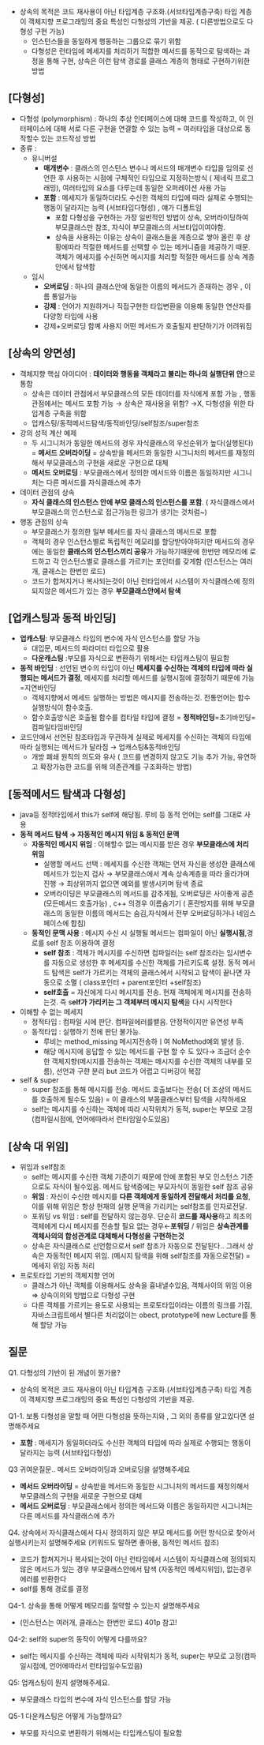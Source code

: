 - 상속의 목적은 코드 재사용이 아닌 타입계층 구조화.(서브타입계층구축) 타입 계층이 객체지향 프로그래밍의 중요 특성인 다형성의 기반을 제공. ( 다른방법으로도 다형성 구현 가능)
    - 인스턴스들을 동일하게 행동하는 그룹으로 묶기 위함
    - 다형성은 런타임에 메세지를 처리하기 적합한 메서드를 동적으로 탐색하는 과정을 통해 구현, 상속은 이런 탐색 경로를 클래스 계층의 형태로 구현하기위한 방법

## [다형성]

- 다형성 (polymorphism) : 하나의 추상 인터페이스에 대해 코드를 작성하고, 이 인터페이스에 대해 서로 다른 구현을 연결할 수 있는 능력 = 여러타입을 대상으로 동작할수 있는 코드작성 방법
- 종류 :
    - 유니버설
        - **매개변수** :  클래스의 인스턴스 변수나 메서드의 매개변수 타입을 임의로 선언한 후 사용하는 시점에 구체적인 타입으로 지정하는방식 ( 제네릭 프로그래밍), 여러타입의 요소를 다루는데 동일한 오퍼레이션 사용 가능
        - **포함** : 메세지가 동일하더라도 수신한 객체의 타입에 따라 실제로 수행되는 행동이 달라지는 능력 (서브타입다형성) , 얘가 디폴트임
            - 포함 다형성을 구현하는 가장 일반적인 방법이 상속, 오버라이딩하여 부모클래스만 참조, 자식이 부모클래스의 서브타입이여야함.
            - 상속을 사용하는 이유는 상속이 클래스들을 계층으로 쌓아 올린 후 상황에따라 적절한 메서드를 선택할 수 있는 메커니즘을 제공하기 때문. 객체가 메세지를 수신하면 메시지를 처리할 적절한 메서드를 상속 계층안에서 탐색함
    - 임시
        - **오버로딩** : 하나의 클래스안에 동일한 이름의 메서드가 존재하는 경우 , 이름 통일가능
        - **강제** : 언어가 지원하거나 직접구현한 타입변환을 이용해 동일한 연산자를 다양항 타입에 사용
        - 강제+오버로딩 함꼐 사용지 어떤 메서드가 호출될지 판단하기가 어려워짐

## [상속의 양면성]

- 객체지향 핵심 아이디어 : **데이터와 행동을 객체라고 불리는 하나의 실행단위 안**으로 통합
    - 상속은 데이터 관점에서 부모클래스의 모든 데이터를 자식에게 포함 가능 , 행동관점에서는 메서드 포함 가능 → 상속은 재사용을 위함? →X, 다형성을 위한 타입계층 구축을 위함
    - 업캐스팅/동적메서드탐색/동적바인딩/self참조/super참조
- 강의 성적 계산 예제
    - 두 시그니처가 동일한 메서드의 경우 자식클래스의 우선순위가 높다(실행된다) = **메서드  오버라이딩** = 상속받을 메서드와 동일한 시그니처의 메서드를 재정의해서 부모클래스의 구현을 새로운 구현으로 대체
    - **메서드 오버로딩** : 부모클래스에서 정의한 메서드와 이름은 동일하지만 시그니처는 다른 메서드를 자식클래스에 추가
- 데이터 관점의 상속
    - **자식 클래스의 인스턴스 안에 부모 클래스의 인스턴스를 포함**. ( 자식클래스에서 부모클래스의 인스턴스로 접근가능한 링크가 생기는 것처럼~)
- 행동 관점의 상속
    - 부모클래스가 정의한 일부 메서드를 자식 클래스의  메서드로 포함
    - 객체의 경우 인스턴스별로 독립적인 메모리를 할당받아야하지만 메서드의 경우에는 동일한 **클래스의 인스턴스끼리 공유**가 가능하기때문에 한번만 메모리에 로드하고 각 인스턴스별로 클래스를 가르키는 포인터를 갖게함 (인스턴스는 여러개, 클래스는 한번만 로드)
    - 코드가 합쳐지거나 복사되는것이 아닌 런타임에서 시스템이 자식클래스에 정의되지않은 메서드가 있는 경우 **부모클래스안에서 탐색**

## [업캐스팅과 동적 바인딩]

- **업캐스팅**: 부모클래스 타입의 변수에 자식 인스턴스를 할당 가능
    - 대입문, 메서드의 파라미터 타입으로 활용
    - **다운캐스팅** :부모를 자식으로 변환하기 위해서는 타입캐스팅이 필요함
- **동적 바인딩** : 선언된 변수의 타입이 아닌 **메세지를 수신하는 객체의 타입에 따라 실행되는 메서드가 결정**, 메세지를 처리할 메서드를 실행시점에 결정하기 때문에 가능 =지연바인딩
    - 객체지향에서 메세드 실행하는 방법은 메시지를 전송하는것. 전통언어는 함수실행방식이 함수호출.
    - 함수호출방식은 호출될 함수를 컴타일 타입에 결정 = **정적바인딩**=초기바인딩=컴파일타임바인딩
- 코드안에서 선언된 참조타입과 무관하게 실제로 메세지를 수신하는 객체의 타입에 따라 실행되는 메서드가 달라짐 → 업캐스팅&동적바인딩
    - 개방 폐쇄 원칙의 의도와 유사 ( 코드를 변경하지 않고도 기능 추가 가능, 유연하고 확장가능한 코드를 위해 의존관계를 구조화하는 방법)

## [동적메서드 탐색과 다형성]

- java등 정적타입에서 this가 self에 해당됨. 루비 등 동적 언어는 self를 그대로 사용
- **동적 메서드 탐색 → 자동적인 메시지 위임 & 동적인 문맥**
    - **자동적인 메시지 위임** : 이해할수 없는 메시지를 받은 경우 **부모클래스에 처리 위임**
        - 실행할 메서드 선택 : 메세지를 수신한 객채는 먼저 자신을 생성한 클래스에 메서드가 있는지 검사 → 부모클래스에서 계속 상속계층을 따라 올라가며 진행 → 최상위까지 없으면 예외를 발생시키며 탐색 종료
        - 오버라이딩은 부모클래스의 메서드를 감추게됨, 오버로딩은 사이좋게 공존(모든메서드 호출가능) , c++ 의경우 이름숨기기 ( 혼란방지를 위해 부모클래스의 동일한 이름의 메서드는 숨김,자식에서 전부 오버로딩하거나 네임스페이스에 합침)
    - **동적인 문맥 사용** : 메시지 수신 시  실행될 메서드는 컴파일이 아닌 **실행시점**,경로를 self 참조 이용하여 결정
        - **self 참조** : 객체가 메시지를 수신하면 컴파일러는 self 참조라는 임시변수를 자동으로 생성한 후 메세지를 수신한 객체를 가르키도록 설정. 동적 메서드 탐색은 self가 가르키는 객체의 클래스에서 시작되고 탐색이 끝나면 자동으로 소멸 ( class포인터 + parent포인터 +self참조)
        - **self호출** = 자신에게 다시 메시지를 전송. 현재 객체에게 메시지를 전송하는것. 즉 s**elf가 가리키는 그 객체부터 메시지 탐색**을 다시 시작한다
- 이해할 수 없는 메세지
    - 정적타입 : 컴파일 시에 판단. 컴파일에러를뱉음. 안정적이지만 유연성 부족
    - 동적타입 : 실행하기 전에 판단 불가능.
        - 루비는 method_missing 메시지전송하ㅣ여 NoMethod예외 발생 등.
        - 해당 메시지에 응답할 수 있는 메서드를 구현 할 수 도 있다→ 조금더 순수한 객체지향(메시지를 전송하는 객체는 메시지를 수신한 객체의 내부를 모름), 선언과 구햔 분리 but 코드가 어렵고 디버깅이 복잡
- self & super
    - super 참조를 통해 메시지를 전송. 메서드 호출보다는 전송( 더 조상의 메서드를 호출하게 될수도 있음) = 이 클래스의 부몸클래스부터 탐색을 시작하세요
    - self는 메시지를 수신하는 객체에 따라 시작위치가 동적, super는 부모로 고정(컴파일시점에, 언어에따라서 런타임일수도있음)

## [상속 대 위임]

- 위임과 self참조
    - self는 메시지를 수신한 객체 기준이기 때문에 안에 포함된 부모 인스턴스 기준으로도 자식이 될수있음. 메서드 탐색중에는 부모자식이 동일한 self 참조 공유
    - **위임** : 자신이 수신한 메시지를 **다른 객체에게 동일하게 전달해서 처리를 요청**, 이를 위해 위임은 항상 현재의 실행 문맥을 가리키는 self참조를 인자로전달.
    - 포워딩 vs 위임 : self를 전달하지 않는경우. 단순히 **코드를 재사용**하고 최초의 객체에게 다시 메시지를 전송할 필요 없는 경우←**포워딩** / 위임은 **상속관계를 객체사의의 합성관계로 대체해서 다형성을 구현하는것**
    - 상속은 자식클래스로 선언함으로서 self 참조가 자동으로 전달된다.. 그래서 상속은 자동적인 메시지 위임. (메시지 탐색을 위해 self참조를 자동으로전달) = 메세지 위임 자동 처리
- 프로토타입 기반의 객체지향 언어
    - 클래스가 아닌 객체를 이용해서도 상속을 흉내낼수있음, 객체사이의 위임 이용 ⇒ 상속이의외 방법으로 다형성 구현
    - 다른 객체를 가르키는 용도로 사용되는 프로토타입이라는 이름의 링크를 가짐, 자바스크립트에서 별다른 처리없이는 obect, prototype에 new Lecture를 통해 할당 가능
 
## 질문


Q1. 다형성의 기반이 된 개념이 뭔가용?

- 상속의 목적은 코드 재사용이 아닌 타입계층 구조화.(서브타입계층구축) 타입 계층이 객체지향 프로그래밍의 중요 특성인 다형성의 기반을 제공.

Q1-1. 보통 다형성을 말할 때 어떤 다형성을 뜻하는지와 , 그 외의 종류를 알고있다면 설명해주세요

- **포함** : 메세지가 동일하더라도 수신한 객체의 타입에 따라 실제로 수행되는 행동이 달라지는 능력 (서브타입다형성)

Q3 귀여운질문.. 메서드 오버라이딩과 오버로딩을 설명해주세요

- **메서드  오버라이딩** = 상속받을 메서드와 동일한 시그니처의 메서드를 재정의해서 부모클래스의 구현을 새로운 구현으로 대체
- **메서드 오버로딩** : 부모클래스에서 정의한 메서드와 이름은 동일하지만 시그니처는 다른 메서드를 자식클래스에 추가

Q4. 상속에서 자식클래스에서 다시 정의하지 않은 부모 메서드를 어떤 방식으로 찾아서 실행시키는지 설명해주세요 (키워드도 말하면 좋아용, 동적인 메서드 참조)

- 코드가 합쳐지거나 복사되는것이 아닌 런타임에서 시스템이 자식클래스에 정의되지않은 메서드가 있는 경우 부모클래스안에서 탐색 (자동적인 메세지위임), 없는경우 에러를 반환한다
- self를 통해 경로를 결정

Q4-1. 상속을 통해 어떻게 메모리를 절약할 수 있는지 설명해주세요

- (인스턴스는 여러개, 클래스는 한번만 로드) 401p 참고!

Q4-2: self와 super의 동작이 어떻게 다를까요?

- self는 메시지를 수신하는 객체에 따라 시작위치가 동적, super는 부모로 고정(컴파일시점에, 언어에따라서 런타임일수도있음)

Q5: 업캐스팅이 뭔지 설명해주세요.

- 부모클래스 타입의 변수에 자식 인스턴스를 할당 가능

Q5-1 다운캐스팅은 어떻게 가능할까요?

- 부모를 자식으로 변환하기 위해서는 타입캐스팅이 필요함
